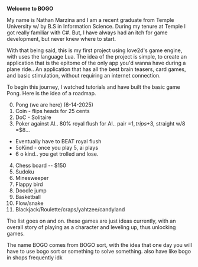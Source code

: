 **Welcome to BOGO**

My name is Nathan Marzina and I am a recent graduate from Temple University w/ by B.S in Information Science.
During my tenure at Temple I got really familiar with C#. But, I have always had an itch for game development, but never knew where to start.

With that being said, this is my first project using love2d's game engine, with uses the language Lua.
The idea of the project is simple, to create an application that is the epitome of the only app you'd wanna have during a plane ride..
An application that has all the best brain teasers, card games, and basic stimulation, without requiring an internet connection.

To begin this journey, I watched tutorials and have built the basic game Pong. Here is the idea of a roadmap.

0. Pong (we are here) (6-14-2025)
1. Coin - flips heads for 25 cents
2. DoC - Solitaire
3. Poker against AI.. 80% royal flush for AI..
   pair =$1, trips +$3, straight w/8 =$8...
  - Eventually have to BEAT royal flush
  - 5oKind - once you play 5, ai plays
  - 6 o kind.. you get trolled and lose.
4. Chess board -- $150
5. Sudoku
6. Minesweeper
7. Flappy bird
8. Doodle jump
9. Basketball
10. Flow/snake
11. Blackjack/Roulette/craps/yahtzee/candyland

The list goes on and on. these games are just ideas currently, with an overall story of playing as a character and leveling up, thus unlocking games.

The name BOGO comes from BOGO sort, with the idea that one day you will have to use bogo sort or something to solve something. also have like bogo in shops frequently idk
